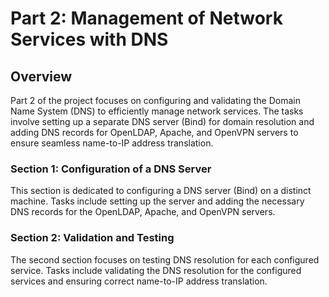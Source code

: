 # Part 2: Management of Network Services with DNS

## Overview

Part 2 of the project focuses on configuring and validating the Domain Name System (DNS) to efficiently manage network services. The tasks involve setting up a separate DNS server (Bind) for domain resolution and adding DNS records for OpenLDAP, Apache, and OpenVPN servers to ensure seamless name-to-IP address translation.

### Section 1: Configuration of a DNS Server

This section is dedicated to configuring a DNS server (Bind) on a distinct machine. Tasks include setting up the server and adding the necessary DNS records for the OpenLDAP, Apache, and OpenVPN servers.

### Section 2: Validation and Testing

The second section focuses on testing DNS resolution for each configured service. Tasks include validating the DNS resolution for the configured services and ensuring correct name-to-IP address translation.
